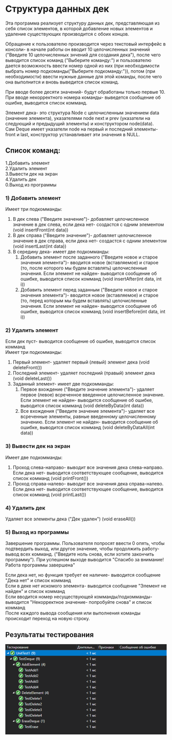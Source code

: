 # Структура данных дек
Эта программа реализует структуру данных дек, представляющая из себя список элементов, в которой добавление новых элементов и удаление существующих производится с обоих концов.

Обращение к пользователю производится через текстовый интерфейс в консоли- в начале работы он вводит 10 целочисленных значений ("Введите 10 целочисленных знчений для создания дека"), после чего выводится список команд ("Выберите команду:") и пользователю дается возможность ввести номер одной из них (при необходимости выбрать номер подкоманды("Выберите подкоманду:")), потом (при необходимости) ввести нужные данные для этой команды, после чего она выполнится и вновь выведится список команд.

При вводе более десяти значений- будут обработаны только первые 10. При вводе некорректного номера команды- выведется сообщение об ошибке, выводится список комманд.

Элемент дека- это структура Node с целочисленным значением data (значение элемента), указателями node next и prev (указатели на следующий и предыдущий элементы) и конструктором node(data).  
Сам Deque имеет указатели node на первый и последний элементы- front и last, конструктор устанавливает эти значения в NULL.

## Список команд:
1.Добавить элемент  
2.Удалить элемент  
3.Вывести дек на экран  
4.Удалить дек  
0.Выход из программы  

### 1) Добавить элемент
Имеет три подкомманды:  
1. В дек слева ("Введите значение")- добавляет целочисленное значение в дек слева, если дека нет- создастся с одним элементом (void insertFront(int data))  
2. В дек справа ("Введите значение")- добавляет целочисленное значение в дек справа, если дека нет- создастся с одним элементом (void insertLast(int data))  
3. В середину дека- имеет две подкомманды:  
    1. Добавить элемент после заданного ("Введите новое и старое значения элемента")- вводится новое (вставляемое) и старое (то, после которого мы будем вставлять) целочисленные значения. Если элемент не найден- выводится сообщение об ошибке, выводится список комманд (void insertAfter(int data, int i))  
    2. Добавить элемент перед заданным ("Введите новое и старое значения элемента")- вводится новое (вставляемое) и старое (то, перед которым мы будем вставлять) целочисленные значения. Если элемент не найден- выводится сообщение об ошибке, выводится список комманд (void insertBefore(int data, int i))  

### 2) Удалить элемент
Если дек пуст- выводится сообщение об ошибке, выводится список комманд  
Имеет три подкомманды:  
1. Первый элемент- удаляет первый (левый) элемент дека (void deleteFront())  
2. Последний элемент- удаляет последний (правый) элемент дека (void deleteLast())  
3. Заданный элемент- имеет две подкомманды:  
    1. Первое вхождение ("Введите значение элемента")- удаляет первое (левое) всреченное введенное целочисленное значение. Если элемент не найден- выводится сообщение об ошибке, выводится список комманд (void deleteByData(int data))  
    2. Все вхождения ("Введите значение элемента")- удаляет все всреченные элементы, равные введенному целочисленному значению. Если элемент не найден- выводится сообщение об ошибке, выводится список комманд (void deleteByDataAll(int data)) 

### 3) Вывести дек на экран
Имеет две подкомманды:  
1. Проход слева-направо- выводит все значения дека слева-направо. Если дека нет- выводится соответствующее сообщение, выводится список комманд (void printFront())  
2. Проход справа-налево- выводит все значения дека справа-налево. Если дека нет- выводится соответствующее сообщение, выводится список комманд (void printLast())  

### 4) Удалить дек
Удаляет все элементы дека ("Дек удален") (void eraseAll())

### 5) Выход из программы
Завершение программы. Пользователя попросят ввести 0 опять, чтобы подтвердить выход, или другое значение, чтобы продолжить работу- вывод всех комманд. ("Введите ноль снова, если хотите закончить программу"). При успешном выходе выводится "Спасибо за внимание! Работа программы завершена"  

Если дека нет, но функция требует ее наличие- выводится сообщение "Дека нет" и список комманд  
Если в деке нет искомого элемента- выводится сообщение "Элемент не найден" и список комманд  
Если вводится номер несуществующей комманды/подкомманды- выводится "Некорректное значение- попробуйте снова" и список комманд  
После каждого вывода сообщения или выполнения команды происходит переход на новую строку.

## Результаты тестирования

<p align="center"><img src="https://github.com/Torusaynim/Mirea-TiVPO/blob/master/assets/images/DequeTesting.PNG"></p>

